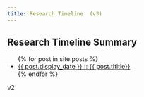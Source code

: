 ```yaml
---
title: Research Timeline  (v3)
---
```


<section id="timeline">
  <h1>Research Timeline Summary</h1>
  <ul class="timeline_ul">
    {% for post in site.posts %}
        <li class="timeline_card">
            <a href="{{site.url}}/{{site.github.repository_name}}{{post.url}}">
              <div class="date_other"> {{ post.display_date }} :: {{ post.tltitle}} </div>
          </a>
       </li>
    {% endfor %}
  </ul>
</section>
v2
